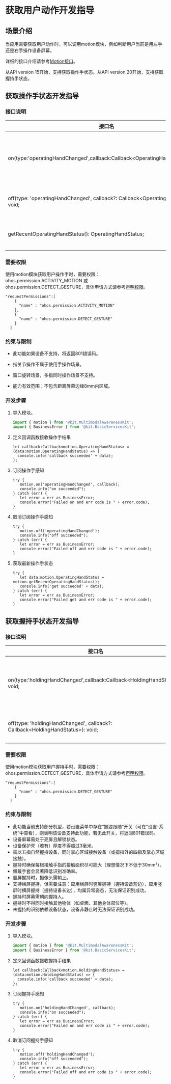 # 获取用户动作开发指导
<!--Kit: Multimodal Awareness Kit-->
<!--Subsystem: MultimodalAwareness-->
<!--Owner: @dilligencer-->
<!--Designer: @zou_ye-->
<!--Tester: @judan-->
<!--Adviser: @hu-zhiqiong-->

## 场景介绍

当应用需要获取用户动作时，可以调用motion模块，例如判断用户当前是用左手还是右手操作设备屏幕。

详细的接口介绍请参考[Motion接口](../../reference/apis-multimodalawareness-kit/js-apis-awareness-motion.md)。

从API version 15开始，支持获取操作手状态。从API version 20开始，支持获取握持手状态。

## 获取操作手状态开发指导

### 接口说明

| 接口名                                                       | 描述                                   |
| ------------------------------------------------------------ | -------------------------------------- |
| on(type:'operatingHandChanged',callback:Callback&lt;OperatingHandStatus&gt;):void; | 订阅操作手感知，操作手结果通过callback返回。 |
| off(type: 'operatingHandChanged', callback?: Callback&lt;OperatingHandStatus&gt;): void; | 取消订阅操作手感知。                   |
| getRecentOperatingHandStatus(): OperatingHandStatus;         | 获取最新的操作手状态。                 |

### 需要权限

使用motion模块获取用户操作手时，需要权限：ohos.permission.ACTIVITY_MOTION 或 ohos.permission.DETECT_GESTURE，具体申请方式请参考[声明权限](../../security/AccessToken/declare-permissions.md)。

  ```
  "requestPermissions":[
      {
        "name" : "ohos.permission.ACTIVITY_MOTION"
      },
      {
        "name" : "ohos.permission.DETECT_GESTURE"
      }
    ]
  ```
  
### 约束与限制

 - 此功能如果设备不支持，将返回801错误码。

 - 指关节操作不属于使用手操作场景。

 - 窗口旋转场景，多指同时操作场景不支持。

 - 能力有效范围：不包含距离屏幕边缘8mm内区域。

### 开发步骤

1. 导入模块。

   ```ts
   import { motion } from '@kit.MultimodalAwarenessKit';
   import { BusinessError } from '@kit.BasicServicesKit';
   ```

2. 定义回调函数接收操作手结果

   ```
   let callback:Callback<motion.OperatingHandStatus> = (data:motion.OperatingHandStatus) => {
     console.info('callback succeeded' + data);
   };
   ```

3. 订阅操作手感知

   ```
   try {
      motion.on('operatingHandChanged', callback);
      console.info("on succeeded");
   } catch (err) {
      let error = err as BusinessError;
      console.error("Failed on and err code is " + error.code);
   }
   ```

4. 取消订阅操作手感知

   ```
   try {
      motion.off('operatingHandChanged');
      console.info("off succeeded");
   } catch (err) {
      let error = err as BusinessError;
      console.error("Failed off and err code is " + error.code);
   }
   ```

5. 获取最新操作手状态

   ```
   try {
      let data:motion.OperatingHandStatus = motion.getRecentOperatingHandStatus();
      console.info('get succeeded' + data);
   } catch (err) {
      let error = err as BusinessError;
      console.error("Failed get and err code is " + error.code);
   }
   ```


## 获取握持手状态开发指导

### 接口说明

| 接口名                                                       | 描述                                   |
| ------------------------------------------------------------ | -------------------------------------- |
| on(type:'holdingHandChanged',callback:Callback&lt;HoldingHandStatus&gt;): void; | 订阅握持手感知，感知结果通过callback返回。 |
| off(type: 'holdingHandChanged', callback?: Callback&lt;HoldingHandStatus&gt;): void; | 取消订阅握持手感知。                   |

### 需要权限

使用motion模块获取用户握持手时，需要权限： ohos.permission.DETECT_GESTURE，具体申请方式请参考[声明权限](../../security/AccessToken/declare-permissions.md)。

  ```
  "requestPermissions":[
      {
        "name" : "ohos.permission.DETECT_GESTURE"
      }
    ]
  ```
  
### 约束与限制

 - 此功能当前支持部分机型，若设置菜单中存在“握姿跟随”开关（可在“设置-系统”中查看），则表明该设备支持此功能，若无此开关，将返回801错误码。
 - 设备屏幕需处于亮屏且解锁状态。
 - 设备保护壳（若有）厚度不得超过3毫米。
 - 需以五指自然握持设备，同时掌心区域接触设备（或拇指外的四指及掌心区域接触）。
 - 握持时确保每根接触手指的接触面积尽可能大（理想情况下不低于30mm²）。
 - 佩戴手套会显著降低识别准确率。
 - 竖屏握持时，摄像头需朝上。
 - 支持横屏握持，但需要注意：应用横屏时竖屏握持（握持设备短边），应用竖屏时横屏握持（握持设备长边），均属异常姿态，无法保证识别成功。
 - 握持时屏幕需朝向握持人。
 - 握持时不得同时接触其他物体（如桌面、其他身体部位等）。
 - 未握持的识别依赖设备状态，设备非静止时无法保证识别成功。

### 开发步骤

1. 导入模块。

   ```ts
   import { motion } from '@kit.MultimodalAwarenessKit';
   import { BusinessError } from '@kit.BasicServicesKit';
   ```

2. 定义回调函数接收握持手结果

   ```
   let callback:Callback<motion.HoldingHandStatus> = (data:motion.HoldingHandStatus) => {
     console.info('callback succeeded' + data);
   };
   ```

3. 订阅握持手感知

   ```
   try {
      motion.on('holdingHandChanged', callback);
      console.info("on succeeded");
   } catch (err) {
      let error = err as BusinessError;
      console.error("Failed on and err code is " + error.code);
   }
   ```

4. 取消订阅握持手感知

   ```
   try {
      motion.off('holdingHandChanged');
      console.info("off succeeded");
   } catch (err) {
      let error = err as BusinessError;
      console.error("Failed off and err code is " + error.code);
   }
   ```
